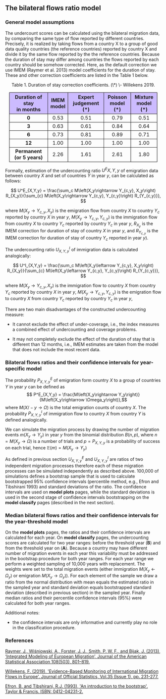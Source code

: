 ## **The bilateral flows ratio model**

### **General model assumptions**

The undercount scores can be calculated using the bilateral migration data, by comparing the same type of flow reported by different countries. Precisely, it is realized by taking flows from a country X to a group of good data quality countries (the reference countries) reported by country X and divide it by the same flow reported by the the reference countries. Because the duration of stay may differ among countries the flows reported by each country should be somehow corrected. Here, as the default correction we use IMEM (Raymer et al. 2013) model coefficients for the duration of stay. These and other correction coefficients are listed in the Table 1 below.

<style>

th {
  border: 1px solid black;
  border-collapse: collapse;
  background-color: #CCBBFF;
  text-align: center;
}

td {
  border: 1px solid black;
  border-collapse: collapse;
}

tr:hover {background-color: #E0DDFF;}

table {
  border-collapse: collapse;
  width:95%;
}

</style>

<center>

<caption>Table 1. Duration of stay correction coefficients. (\*) \- Willekens 2019.</caption>

|Duration of stay <br>in months | IMEM <br>model | Expert <br>judgement (\*) | Poisson <br>model (\*) | Mixture <br>model (\*) 
|:---:|:---:|:---:|:---:|:---:|
| <b>0</b> |  0.53   | 0.51  | 0.79  | 0.51  |
| <b>3</b> |  0.63   | 0.61  | 0.84  | 0.64  |
| <b>6</b> |  0.73   | 0.81  | 0.89  | 0.71  |
| <b>12</b> |  1.00   | 1.00  | 1.00  | 1.00 |
| <b>Permanent <br>(or 5 years)</b>  |  2.26   | 1.61 | 2.61  | 1.80  | 

</center>

Formally, estimation of the undercounting ratio $U^E{X,Y,y}$ of emigration data between country $X$ and set of countries $Y$ in year $y$, can be calculated as follows:

$$
U^E_{X,Y,y} = \frac{\sum_c M\left(X_y\rightarrow Y_{c,y}, X_y\right) R_{X_y}}{\sum_{c} M\left(X_y\rightarrow Y_{c,y}, Y_{c,y}\right) R_{Y_{c,y}}},
$$

where $M\left(X_y\rightarrow Y_{c,y}, X_y\right)$ is the emigration flow from country $X$ to country $Y_c$ reported by country $X$ in year $y$, $M\left(X_y\rightarrow Y_{c,y}, Y_{c,y}\right)$ is the immigration flow from country $X$ to country $Y_c$ reported by country $Y_c$ in year $y$, $R_{X_y}$ is the IMEM correction for duration of stay of country $X$ in year $y$, and $R_{Y_{c,y}}$ is the IMEM correction for duration of stay of country $Y_c$ reported in year $y$). 

The undercounting ratio $U^I_{X,Y,y}$ of immigration data is calculated analogically:

$$
U^I_{X,Y,y} = \frac{\sum_c M\left(X_y\leftarrow Y_{c,y}, X_y\right) R_{X_y}}{\sum_{c} M\left(X_y\leftarrow Y_{c,y}, Y_{c,y}\right) R_{Y_{c,y}}},
$$

where $M\left(X_y\rightarrow Y_{c,y}, X_y\right)$ is the immigration flow to country $X$ from country $Y_c$ reported by country $X$ in year $y$, $M\left(X_y\rightarrow Y_{c,y}, Y_{c,y}\right)$ is the emigration flow to country $X$ from country $Y_c$ reported by country $Y_c$ in year $y$,

There are two main disadvantages of the constructed undercounting measure:

- It cannot exclude the effect of under-coverage, i.e., the index measures a combined effect of undercounting and coverage problems.

- It may not completely exclude the effect of the duration of stay that is different than 12 months, i.e., IMEM estimates are taken from the model that does not include the most recent data.

### **Bilateral flows ratios and their confidence intervals for year-specific model**

The probability $P^E_{X,Y,y}$ of emigration form country $X$ to a group of countries $Y$ in year $y$ can be defined as
$$ P^E_{X,Y,y} = \frac{M\left(X_y\rightarrow Y_y\right)}{M\left(X_y\rightarrow \Omega_y\right)},$$
where $M\left(X/-y\rightarrow \Omega\right)$ is the total emigration counts of country $X$. The probability $P^I_{X,Y,y}$ of immigration flow to country $X$ from country $Y$ is defined analogically. 

We can simulate the migration process by drawing the number of migration events $m\left(X_y\rightarrow Y_y\right)$ in year $y$ from the binomial distribution $B(n, p)$, where $n = M\left(X_y\rightarrow \Omega\right)$ is a number of trials and $p = P_{X,Y,y}$ is a probability of success on each trial, hence $\mathbb{E}(m) = M\left(X_y\rightarrow Y_y\right)$

As defined in previous section $U^E_{X,Y,y}$ and $U^I_{X,Y,y}$ are ratios of two independent migration processes therefore each of these migration processes can be simulated independently as described above. 100,000 of simulations defines a bootstrap sample that is used to calculate bootstrapped 95% confidence intervals (percentile method, e.g., Efron and Tibshirani 1993) and standard deviations of the ratio. The confidence intervals are used on **model plots** pages, while the standard deviations is used in the second stage of confidence intervals bootstrapping on the **model classify** pages (described in the next section).

### **Median bilateral flows ratios and their confidence intervals for the year-threshold model**

On the **model plots** pages, the ratios and their confidence intervals are calculated for each year. On **model classify** pages, the undercounting scores are calculated for two year ranges: before the threshold year (<b>B</b>) and from the threshold year on (<b>A</b>). Because a country may have different number of migration events in each year this variability must be addressed in the bootstrap procedure for both year ranges. For each year range we perform a weighted sampling of 10,000 years with replacement. The weights were set to the total migration events (either immigration $M\left(X_y\leftarrow \Omega_y\right)$ or emigration $M\left(X_y\rightarrow \Omega_y\right)$). For each element of the sample we draw a ratio from the normal distribution with mean equals the estimated ratio in the sampled year and standard deviation equals bootstrapped standard deviation (described in previous section) in the sampled year. Finally median ratios and their percentile confidence intervals (95%) were calculated for both year ranges.

Additional notes: 

- the confidence intervals are only informative and currently play no role in the classification procedure.

### **References**

<a href="https://www.tandfonline.com/doi/abs/10.1080/01621459.2013.789435?journalCode=uasa20">Raymer, J., Wiśniowski, A., Forster, J. J., Smith, P. W. F., and Bijak, J. (2013), ‘Integrated Modeling of European Migration’, Journal of the American Statistical Association 108(503), 801–819.</a>

<a href="https://sciendo.com/article/10.2478/jos-2019-0011"> Willekens, F. (2019), 'Evidence-Based Monitoring of International Migration Flows in Europe'. Journal of Official Statistics, Vol.35 (Issue 1), pp. 231-277.</a>

<a href="https://books.google.de/books/about/An_Introduction_to_the_Bootstrap.html?id=gLlpIUxRntoC&redir_esc=y">Efron, B. and Tibshirani, R.J. (1993), 'An introduction to the bootstrap'. Taylor & Francis. ISBN: 0412-04231-2.</a>
